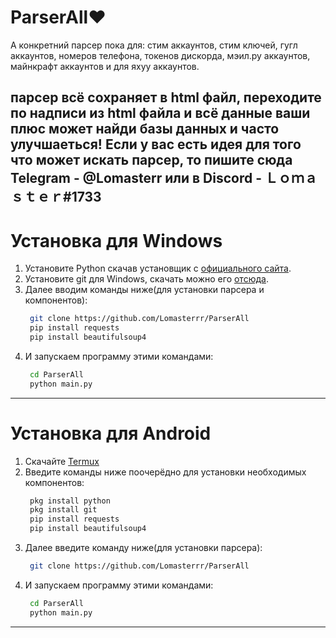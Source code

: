 # ParserAll♥️
А конкретний парсер пока для: стим аккаунтов, стим ключей, гугл аккаунтов,
номеров телефона, токенов дискорда, мэил.ру аккаунтов, 
майнкрафт аккаунтов и для яхуу аккаунтов.

парсер всё сохраняет в html файл, переходите по надписи из html файла и всё данные ваши 
плюс может найди базы данных и часто улучшаеться! Если у вас есть идея для того что может 
искать парсер, то пишите сюда Telegram - @Lomasterr или в Discord - Ｌｏｍａｓｔｅｒ#1733
-------------------------------------------------------------------------------------------

# Установка для Windows
1. Установите Python скачав установщик с [официального сайта](https://www.python.org/downloads/).
2. Установите git для Windows, скачать можно его [отсюда](https://git-scm.com/download/win).
3. Далее вводим команды ниже(для установки парсера и компонентов):
   ```bash
    git clone https://github.com/Lomasterrr/ParserAll
    pip install requests
    pip install beautifulsoup4

   ```
4. И запускаем программу этими командами:
   ```bash
    cd ParserAll
    python main.py
   ```
----------------------------------------------
# Установка для Android
1. Скачайте [Termux](https://play.google.com/store/apps/details?id=com.termux&hl=ru)
2. Введите команды ниже поочерёдно для установки необходимых компонентов:
   ```bash
    pkg install python
    pkg install git
    pip install requests
    pip install beautifulsoup4
   ```
3. Далее введите команду ниже(для установки парсера):
   ```bash
    git clone https://github.com/Lomasterrr/ParserAll
   ```
4. И запускаем программу этими командами:
   ```bash
    cd ParserAll
    python main.py
   ```
----------------------------------------------
